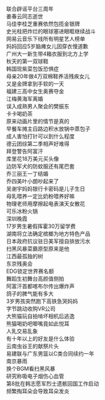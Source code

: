 联合辟谣平台三周年  
姜春云同志逝世  
马佳李桂芝重赛依然包揽金银牌  
史光柱把炸烂的眼球塞进眼眶继续战斗  
网易云音乐下线所有明星艺人榜单  
妈妈回应5岁脑瘫女儿因穿衣慢道歉  
广州大一新生带4箱衣服到北方上学  
秋天的第一双球鞋  
韩国现紫菜包饭恐惧症  
母亲20年做4万双棉鞋养活残疾女儿  
又是金牌拿到手软的一天  
福建三高中女生奥赛夺金  
江梅黄海军离婚  
误入成熟男人聚会的樊振东  
卡卡喝奶茶  
原来动画片里的情节是真的  
早餐车摊主舀路边积水放锅中蒸包子  
成人害怕打针可以到什么程度  
德云团综第二季相声好难得  
拜登警告阿富汗  
库里花18万美元买头像  
边防军犬的防蚊服还有尾巴套  
乔三丽王一丁结婚  
乔四美叶小朗吵起来了  
吴谢宇妈妈银行卡密码是儿子生日  
母乳喂养一定比奶粉喂养好嘛  
物理老师用摩擦起电表演天女散花  
可乐冰粉火锅  
深圳晚霞  
17岁男生暑假挥霍30万留学费  
湖南将立法确定槟榔为地方特色产品  
日本政府抗议驻日美军擅自排放污水  
扫黑风暴菜霸原型原来是他  
江西最孤独的树  
东京残奥会  
EDG锁定世界赛名额  
舞蹈生初舞台高颜值侧拍  
阿富汗首都喀布尔传出爆炸声  
鸽子的脾气能有多大  
3岁男孩突然跑下高铁急哭妈妈  
字节跳动收购VR公司  
大熊猫玩自拍啃坏相机后逃逸  
熊猫喝奶吧唧嘴竟如此悦耳  
人乳交易乱象  
有十年以上的好友是什么体验  
云南虫谷王的献祭片头  
易建联与广东男篮以C类合同续约一年  
南京暴雨  
换个BGM看扫黑风暴  
研究称吸电子烟伤心血管  
第8批在韩志愿军烈士遗骸回国工作启动  
频繁掏耳朵会导致耳朵发炎  
